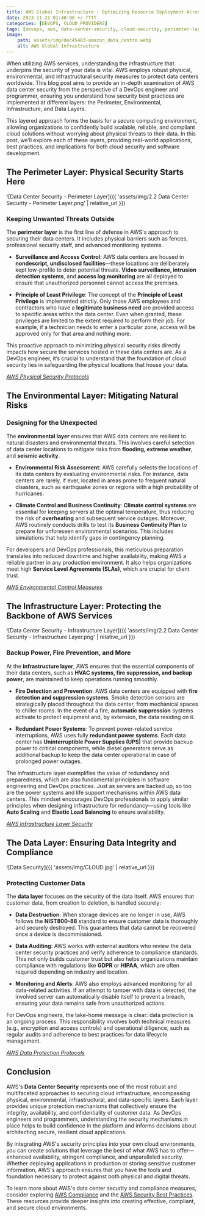 ```yaml
---
title: AWS Global Infrastructure - Optimizing Resource Deployment Across Regions
date: 2023-11-21 01:40:00 +/-TTTT
categories: [DEVOPS, CLOUD_PROVIDERS]
tags: [devops, aws, data-center-security, cloud-security, perimeter-layer, environmental-security, infrastructure-layer, data-protection, compliance, cloud-infrastructure, cloud-providers]
image:
    path: assets/img/dec45483-amazon_data_centre.webp
    alt: AWS Global Infrastructure
---
```


When utilizing AWS services, understanding the infrastructure that underpins the security of your data is vital. AWS employs robust physical, environmental, and infrastructural security measures to protect data centers worldwide. This blog post aims to provide an in-depth examination of AWS data center security from the perspective of a DevOps engineer and programmer, ensuring you understand how security best practices are implemented at different layers: the Perimeter, Environmental, Infrastructure, and Data Layers.

This layered approach forms the basis for a secure computing environment, allowing organizations to confidently build scalable, reliable, and compliant cloud solutions without worrying about physical threats to their data. In this post, we’ll explore each of these layers, providing real-world applications, best practices, and implications for both cloud security and software development.

## The Perimeter Layer: Physical Security Starts Here

![Data Center Security - Perimeter Layer]({{ 'assets/img/2.2 Data Center Security - Perimeter Layer.png' | relative_url }})

### Keeping Unwanted Threats Outside

The **perimeter layer** is the first line of defense in AWS's approach to securing their data centers. It includes physical barriers such as fences, professional security staff, and advanced monitoring systems.

- **Surveillance and Access Control**: AWS data centers are housed in **nondescript, undisclosed facilities**—these locations are deliberately kept low-profile to deter potential threats. **Video surveillance, intrusion detection systems**, and **access log monitoring** are all deployed to ensure that unauthorized personnel cannot access the premises.

- **Principle of Least Privilege**: The concept of the **Principle of Least Privilege** is implemented strictly. Only those AWS employees and contractors who have a **legitimate business need** are provided access to specific areas within the data center. Even when granted, these privileges are limited to the extent required to perform their job. For example, if a technician needs to enter a particular zone, access will be approved only for that area and nothing more.

This proactive approach to minimizing physical security risks directly impacts how secure the services hosted in these data centers are. As a DevOps engineer, it’s crucial to understand that the foundation of cloud security lies in safeguarding the physical locations that house your data.

*[AWS Physical Security Protocols](https://aws.amazon.com/compliance/data-center/controls/)*

## The Environmental Layer: Mitigating Natural Risks

### Designing for the Unexpected

The **environmental layer** ensures that AWS data centers are resilient to natural disasters and environmental threats. This involves careful selection of data center locations to mitigate risks from **flooding, extreme weather**, and **seismic activity**.

- **Environmental Risk Assessment**: AWS carefully selects the locations of its data centers by evaluating environmental risks. For instance, data centers are rarely, if ever, located in areas prone to frequent natural disasters, such as earthquake zones or regions with a high probability of hurricanes.

- **Climate Control and Business Continuity**: **Climate control systems** are essential for keeping servers at the optimal temperature, thus reducing the risk of **overheating** and subsequent service outages. Moreover, AWS routinely conducts drills to test its **Business Continuity Plan** to prepare for unforeseen environmental scenarios. This includes simulations that help identify gaps in contingency planning.

For developers and DevOps professionals, this meticulous preparation translates into reduced downtime and higher availability, making AWS a reliable partner in any production environment. It also helps organizations meet high **Service Level Agreements (SLAs)**, which are crucial for client trust.

*[AWS Environmental Control Measures](https://aws.amazon.com/about-aws/global-infrastructure/)*

## The Infrastructure Layer: Protecting the Backbone of AWS Services

![Data Center Security - Infrastructure Layer]({{ 'assets/img/2.2 Data Center Security - Infrastructure Layer.png' | relative_url }})

### Backup Power, Fire Prevention, and More

At the **infrastructure layer**, AWS ensures that the essential components of their data centers, such as **HVAC systems, fire suppression, and backup power**, are maintained to keep operations running smoothly.

- **Fire Detection and Prevention**: AWS data centers are equipped with **fire detection and suppression systems**. Smoke detection sensors are strategically placed throughout the data center, from mechanical spaces to chiller rooms. In the event of a fire, **automatic suppression** systems activate to protect equipment and, by extension, the data residing on it.

- **Redundant Power Systems**: To prevent power-related service interruptions, AWS uses fully **redundant power systems**. Each data center has **Uninterruptible Power Supplies (UPS)** that provide backup power to critical components, while diesel generators serve as additional backup to keep the data center operational in case of prolonged power outages.

The infrastructure layer exemplifies the value of redundancy and preparedness, which are also fundamental principles in software engineering and DevOps practices. Just as servers are backed up, so too are the power systems and life support mechanisms within AWS data centers. This mindset encourages DevOps professionals to apply similar principles when designing infrastructure for redundancy—using tools like **Auto Scaling** and **Elastic Load Balancing** to ensure availability.

*[AWS Infrastructure Layer Security](https://aws.amazon.com/security/)*

## The Data Layer: Ensuring Data Integrity and Compliance

![Data Security]({{ 'assets/img/CLOUD.jpg' | relative_url }})

### Protecting Customer Data

The **data layer** focuses on the security of the data itself. AWS ensures that customer data, from creation to deletion, is handled securely:

- **Data Destruction**: When storage devices are no longer in use, AWS follows the **NIST800-88** standard to ensure customer data is thoroughly and securely destroyed. This guarantees that data cannot be recovered once a device is decommissioned.

- **Data Auditing**: AWS works with external auditors who review the data center security practices and verify adherence to compliance standards. This not only builds customer trust but also helps organizations maintain compliance with regulations like **GDPR** or **HIPAA**, which are often required depending on industry and location.

- **Monitoring and Alerts**: AWS also employs advanced monitoring for all data-related activities. If an attempt to tamper with data is detected, the involved server can automatically disable itself to prevent a breach, ensuring your data remains safe from unauthorized actions.

For DevOps engineers, the take-home message is clear: data protection is an ongoing process. This responsibility involves both technical measures (e.g., encryption and access controls) and operational diligence, such as regular audits and adherence to best practices for data lifecycle management.

*[AWS Data Protection Protocols](https://aws.amazon.com/data-protection/)*

## Conclusion

AWS's **Data Center Security** represents one of the most robust and multifaceted approaches to securing cloud infrastructure, encompassing physical, environmental, infrastructural, and data-specific layers. Each layer provides unique protection mechanisms that collectively ensure the integrity, availability, and confidentiality of customer data. As DevOps engineers and programmers, understanding the security mechanisms in place helps to build confidence in the platform and informs decisions about architecting secure, resilient cloud applications.

By integrating AWS's security principles into your own cloud environments, you can create solutions that leverage the best of what AWS has to offer—enhanced availability, stringent compliance, and unparalleled security. Whether deploying applications in production or storing sensitive customer information, AWS's approach ensures that you have the tools and foundation necessary to protect against both physical and digital threats.

To learn more about AWS's data center security and compliance measures, consider exploring [AWS Compliance](https://aws.amazon.com/compliance/) and the [AWS Security Best Practices](https://aws.amazon.com/architecture/well-architected/). These resources provide deeper insights into creating effective, compliant, and secure cloud environments.

